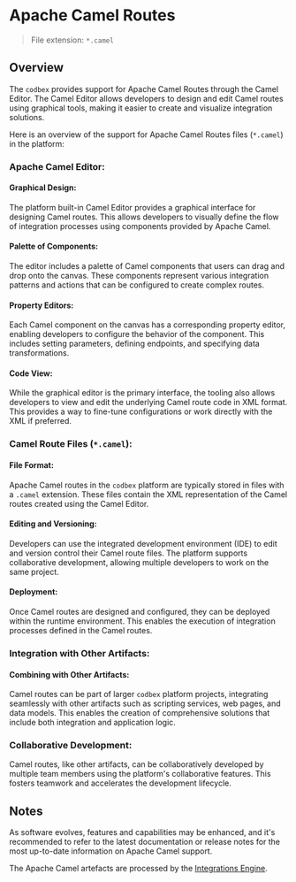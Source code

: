 # Apache Camel Routes

> File extension: `*.camel`

## Overview

The `codbex` provides support for Apache Camel Routes through the Camel Editor. The Camel Editor allows developers to design and edit Camel routes using graphical tools, making it easier to create and visualize integration solutions.

Here is an overview of the support for Apache Camel Routes files (`*.camel`) in the platform:

### Apache Camel Editor:

#### Graphical Design:

The platform built-in Camel Editor provides a graphical interface for designing Camel routes. This allows developers to visually define the flow of integration processes using components provided by Apache Camel.

#### Palette of Components:

The editor includes a palette of Camel components that users can drag and drop onto the canvas. These components represent various integration patterns and actions that can be configured to create complex routes.

#### Property Editors:

Each Camel component on the canvas has a corresponding property editor, enabling developers to configure the behavior of the component. This includes setting parameters, defining endpoints, and specifying data transformations.

#### Code View:

While the graphical editor is the primary interface, the tooling also allows developers to view and edit the underlying Camel route code in XML format. This provides a way to fine-tune configurations or work directly with the XML if preferred.

### Camel Route Files (`*.camel`):

#### File Format:

Apache Camel routes in the `codbex` platform are typically stored in files with a `.camel` extension. These files contain the XML representation of the Camel routes created using the Camel Editor.

#### Editing and Versioning:

Developers can use the integrated development environment (IDE) to edit and version control their Camel route files. The platform supports collaborative development, allowing multiple developers to work on the same project.

#### Deployment:

Once Camel routes are designed and configured, they can be deployed within the runtime environment. This enables the execution of integration processes defined in the Camel routes.

### Integration with Other Artifacts:

#### Combining with Other Artifacts:

Camel routes can be part of larger `codbex` platform projects, integrating seamlessly with other artifacts such as scripting services, web pages, and data models. This enables the creation of comprehensive solutions that include both integration and application logic.

### Collaborative Development:

Camel routes, like other artifacts, can be collaboratively developed by multiple team members using the platform's collaborative features. This fosters teamwork and accelerates the development lifecycle.

## Notes

As software evolves, features and capabilities may be enhanced, and it's recommended to refer to the latest documentation or release notes for the most up-to-date information on Apache Camel support.

The Apache Camel artefacts are processed by the [Integrations Engine](../../engines/integrations/).
